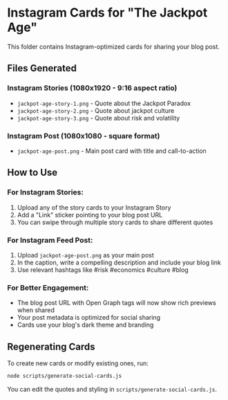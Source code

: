 # Instagram Cards for "The Jackpot Age"

This folder contains Instagram-optimized cards for sharing your blog post.

## Files Generated

### Instagram Stories (1080x1920 - 9:16 aspect ratio)
- `jackpot-age-story-1.png` - Quote about the Jackpot Paradox
- `jackpot-age-story-2.png` - Quote about jackpot culture  
- `jackpot-age-story-3.png` - Quote about risk and volatility

### Instagram Post (1080x1080 - square format)
- `jackpot-age-post.png` - Main post card with title and call-to-action

## How to Use

### For Instagram Stories:
1. Upload any of the story cards to your Instagram Story
2. Add a "Link" sticker pointing to your blog post URL
3. You can swipe through multiple story cards to share different quotes

### For Instagram Feed Post:
1. Upload `jackpot-age-post.png` as your main post
2. In the caption, write a compelling description and include your blog link
3. Use relevant hashtags like #risk #economics #culture #blog

### For Better Engagement:
- The blog post URL with Open Graph tags will now show rich previews when shared
- Your post metadata is optimized for social sharing
- Cards use your blog's dark theme and branding

## Regenerating Cards

To create new cards or modify existing ones, run:
```bash
node scripts/generate-social-cards.js
```

You can edit the quotes and styling in `scripts/generate-social-cards.js`. 